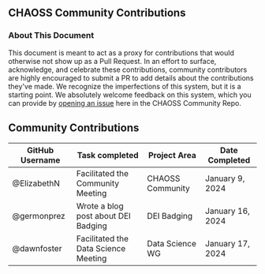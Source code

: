 ## CHAOSS Community Contributions
### About This Document
This document is meant to act as a proxy for contributions that would otherwise not show up as a Pull Request. In an effort to surface, acknowledge, and celebrate these contributions, community contributors are highly encouraged to submit a PR to add details about the contributions they've made. We recognize the imperfections of this system, but it is a starting point. We absolutely welcome feedback on this system, which you can provide by [opening an issue](https://github.com/chaoss/community/issues) here in the CHAOSS Community Repo.

## Community Contributions

| GitHub Username | Task completed                    | Project Area        | Date Completed |
|-----------------| ----------------------------------|----------------| --------------------|
| @ElizabethN     | Facilitated the Community Meeting | CHAOSS Community |  January 9, 2024 |
| @germonprez     | Wrote a blog post about DEI Badging | DEI Badging | January 16, 2024 | 
| @dawnfoster     | Facilitated the Data Science Meeting | Data Science WG | January 17, 2024 |
